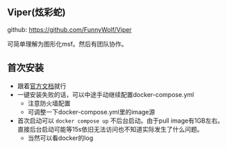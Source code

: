 ## Viper(炫彩蛇)

github: <https://github.com/FunnyWolf/Viper>

可简单理解为图形化msf。然后有团队协作。


## 首次安装

- 跟着[官方文档](https://www.yuque.com/vipersec/help/olg1ua)就行
- 一键安装失败的话，可以中途手动继续配置docker-compose.yml
    - 注意防火墙配置
    - 可调整一下docker-compose.yml里的image源
- 首次启动可以 `docker compose up` 不后台启动。由于pull image有1GB左右。直接后台启动可能等15s依旧无法访问也不知道实际发生了什么问题。
    - 当然可以看docker的log